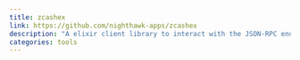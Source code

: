 ```yaml
---
title: zcashex
link: https://github.com/nighthawk-apps/zcashex
description: "A elixir client library to interact with the JSON-RPC endpoint provided by a Zcash full node."
categories: tools
---
```

